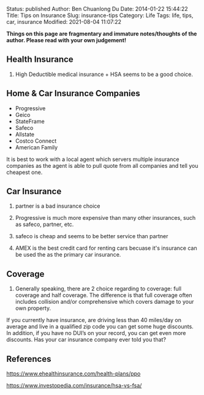 Status: published
Author: Ben Chuanlong Du
Date: 2014-01-22 15:44:22
Title:  Tips on Insurance
Slug: insurance-tips
Category: Life
Tags: life, tips, car, insurance
Modified: 2021-08-04 11:07:22

**Things on this page are fragmentary and immature notes/thoughts of the author. Please read with your own judgement!**


## Health Insurance

1. High Deductible medical insurance + HSA seems to be a good choice.

## Home & Car Insurance Companies

- Progressive
- Geico
- StateFrame
- Safeco
- Allstate
- Costco Connect
- American Family

It is best to work with a local agent which servers multiple insurance companies
as the agent is able to pull quote from all companies and tell you cheapest one.
 
## Car Insurance

1. partner is a bad insurance choice

2. Progressive is much more expensive than many other insurances, 
    such as safeco, partner, etc.

3. safeco is cheap and seems to be better service than partner

3. AMEX is the best credit card for renting cars
    becuase it's insurance can be used the as the primary car insurance.

## Coverage

1. Generally speaking, there are 2 choice regarding to coverage: full coverage and half coverage.
    The difference is that full coverage often includes collision 
    and/or comprehensive which covers damage to your own property. 


If you currently have insurance, are driving less than 40 miles/day on average and live in a qualified zip code you can get some huge discounts. In addition, if you have no DUI’s on your record, you can get even more discounts. Has your car insurance company ever told you that?

## References

https://www.ehealthinsurance.com/health-plans/ppo

https://www.investopedia.com/insurance/hsa-vs-fsa/
